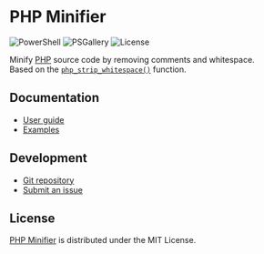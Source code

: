 # PHP Minifier
![PowerShell](https://badgen.net/static/powershell/%3E%3D7.5/green) ![PSGallery](https://badgen.net/static/module/v0.1.0/blue) ![License](https://badgen.net/static/license/MIT/blue)

Minify [PHP](https://www.php.net) source code by removing comments and whitespace.  
Based on the [`php_strip_whitespace()`](https://www.php.net/manual/en/function.php-strip-whitespace.php) function.

## Documentation
- [User guide](https://github.com/cedx/php-minifier.ps1/wiki)
- [Examples](https://github.com/cedx/php-minifier.ps1/tree/main/example)

## Development
- [Git repository](https://github.com/cedx/php-minifier.ps1)
- [Submit an issue](https://github.com/cedx/php-minifier.ps1/issues)

## License
[PHP Minifier](https://github.com/cedx/php-minifier.ps1) is distributed under the MIT License.
